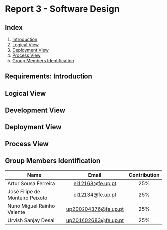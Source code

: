 # Report 3 - Software Design 
## Index
1. [Introduction](#Introduction)
2. [Logical View](#LogicalView)
3. [Deployment View](#DeploymentView)
4. [Process View](#ProcessView)
5. [Group Members Identification](#Group)

<a name="Introduction"> </a>
## Requirements: Introduction

<a name="LogicView"> </a>
## Logical View

<a name="DevelopmentView"> </a>
## Development View

<a name="DeploymentView"> </a>
## Deployment View

<a name="ProcessView"> </a>
## Process View

<a name="Group"> </a>
## Group Members Identification 

|               Name              |         Email        | Contribution |
|---------------------------------|:--------------------:|:------------:|
| Artur Sousa Ferreira            | ei12168@fe.up.pt     |      25%     |
| José Filipe de Monteiro Peixoto | ei12134@fe.up.pt     |      25%     |
| Nuno Miguel Rainho Valente      | up200204376@fe.up.pt |      25%     |
| Urvish Sanjay Desai                    | up201602683@fe.up.pt |      25%     |
